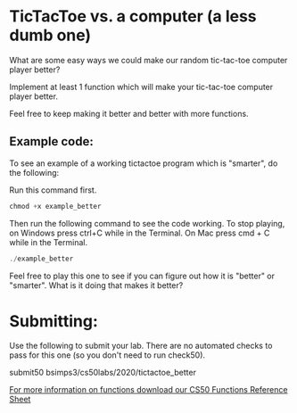 # TicTacToe vs. a computer (a less dumb one) 
What are some easy ways we could make our random tic-tac-toe computer player better?

Implement at least 1 function which will make your tic-tac-toe computer player better.

Feel free to keep making it better and better with more functions.

## Example code:
To see an example of a working tictactoe program which is "smarter", do the following:

Run this command first.
```c
chmod +x example_better
```
Then run the following command to see the code working. To stop playing, on Windows press ctrl+C while in the Terminal.  On Mac press cmd + C while in the Terminal.

```c
./example_better
```
Feel free to play this one to see if you can figure out how it is "better" or "smarter".  What is it doing that makes it better?

# Submitting:
Use the following to submit your lab.  There are no automated checks to pass for this one (so you don't need to run check50).

submit50 bsimps3/cs50labs/2020/tictactoe_better

[For more information on functions download our CS50 Functions Reference Sheet](https://cs50.harvard.edu/ap/2020/assets/pdfs/functions.pdf)
